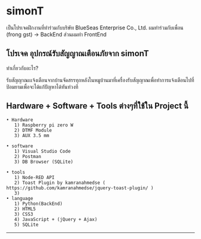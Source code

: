 # simonT
เป็นโปรเจคฝึกงานที่ทำร่วมกับบริษัท BlueSeas Enterprise Co., Ltd.
ผมทำร่วมกับเพื่อน (frong gst) -> BackEnd
ส่วนผมทำ FrontEnd


โปรเจค อุปกรณ์รับสัญญาณเตือนภัยจาก simonT 
--------------------------------------------------------------------------------------------------------------------------------------
ทำเกี่ยวกับอะไร?

  รับสัญญาณเเเจ้งเตือนจากบ้านจัดสรรทุกหลังในหมูบ้านมาที่เครื่องรับสัญญาณเพื่อทำการแจ้งเตือนไปที่ป้อมยามเพื่อจะได้แก้ปัญหาได้ทันท่วงที

Hardware + Software + Tools ต่างๆที่ใช้ใน Project นี้
--------------------------------------------------------------------------------------------------------------------------------------
    • Hardware 
       1) Raspberry pi zero W
       2) DTMF Module
       3) AUX 3.5 mm 
    
    • software
       1) Visual Studio Code
       2) Postman
       3) DB Browser (SQLite)
    
    • tools
       1) Node-RED API
       2) Toast Plugin by kamranahmedse ( https://github.com/kamranahmedse/jquery-toast-plugin/ )
       3) 
    • language
       1) Python(BackEnd)
       2) HTML5
       3) CSS3
       4) JavaScript + (jQuery + Ajax) 
       5) SQLite
-----------------------------------------------------------------------------------------------------------------------------------------------
